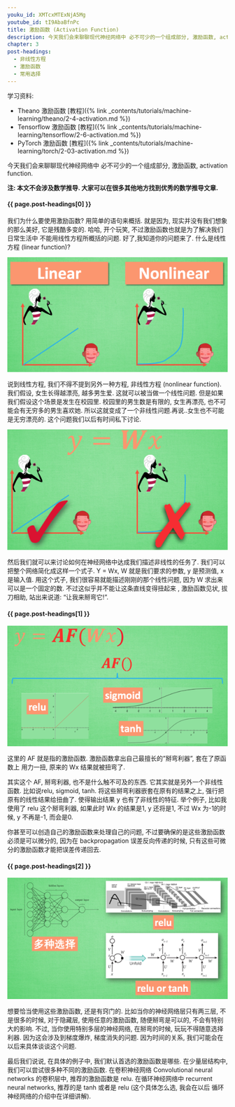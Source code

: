 ```yaml
---
youku_id: XMTcxMTExNjA5Mg
youtube_id: tI9AbaBfnPc
title: 激励函数 (Activation Function)
description: 今天我们会来聊聊现代神经网络中 必不可少的一个组成部分, 激励函数, activation function. 激励函数也就是为了解决我们日常生活中不能用线性方程所概括的问题.
chapter: 3
post-headings:
  - 非线性方程
  - 激励函数
  - 常用选择
---
```


学习资料:
  * Theano 激励函数 [教程]({% link _contents/tutorials/machine-learning/theano/2-4-activation.md %})
  * Tensorflow 激励函数 [教程]({% link _contents/tutorials/machine-learning/tensorflow/2-6-activation.md %})
  * PyTorch 激励函数 [教程]({% link _contents/tutorials/machine-learning/torch/2-03-activation.md %})


今天我们会来聊聊现代神经网络中 必不可少的一个组成部分, 激励函数, activation function.

**注: 本文不会涉及数学推导. 大家可以在很多其他地方找到优秀的数学推导文章.**

<h4 class="tut-h4-pad" id="{{ page.post-headings[0] }}">{{ page.post-headings[0] }}</h4>

我们为什么要使用激励函数? 用简单的语句来概括. 就是因为, 现实并没有我们想象的那么美好, 它是残酷多变的. 哈哈, 开个玩笑, 不过激励函数也就是为了解决我们日常生活中 不能用线性方程所概括的问题. 好了,我知道你的问题来了. 什么是线性方程 (linear function)?

<img class="course-image" src="/static/results/ML_intro/active1.png" alt="{{ page.title }}{% increment image-count %}">

说到线性方程, 我们不得不提到另外一种方程, 非线性方程 (nonlinear function). 我们假设, 女生长得越漂亮, 越多男生爱. 这就可以被当做一个线性问题. 但是如果我们假设这个场景是发生在校园里. 校园里的男生数是有限的, 女生再漂亮, 也不可能会有无穷多的男生喜欢她. 所以这就变成了一个非线性问题.再说..女生也不可能是无穷漂亮的. 这个问题我们以后有时间私下讨论.

<img class="course-image" src="/static/results/ML_intro/active2.png" alt="{{ page.title }}{% increment image-count %}">

然后我们就可以来讨论如何在神经网络中达成我们描述非线性的任务了. 我们可以把整个网络简化成这样一个式子. Y = Wx, W 就是我们要求的参数, y 是预测值, x 是输入值. 用这个式子, 我们很容易就能描述刚刚的那个线性问题, 因为 W 求出来可以是一个固定的数. 不过这似乎并不能让这条直线变得扭起来 , 激励函数见状, 拔刀相助, 站出来说道: “让我来掰弯它!”.





<h4 class="tut-h4-pad" id="{{ page.post-headings[1] }}">{{ page.post-headings[1] }}</h4>


<img class="course-image" src="/static/results/ML_intro/active3.png" alt="{{ page.title }}{% increment image-count %}">

这里的 AF 就是指的激励函数. 激励函数拿出自己最擅长的”掰弯利器”, 套在了原函数上 用力一扭, 原来的 Wx 结果就被扭弯了.

其实这个 AF, 掰弯利器, 也不是什么触不可及的东西. 它其实就是另外一个非线性函数. 比如说relu, sigmoid, tanh. 将这些掰弯利器嵌套在原有的结果之上, 强行把原有的线性结果给扭曲了. 使得输出结果 y 也有了非线性的特征. 举个例子, 比如我使用了 relu 这个掰弯利器, 如果此时 Wx 的结果是1, y 还将是1, 不过 Wx 为-1的时候, y 不再是-1, 而会是0.

你甚至可以创造自己的激励函数来处理自己的问题, 不过要确保的是这些激励函数必须是可以微分的, 因为在 backpropagation 误差反向传递的时候, 只有这些可微分的激励函数才能把误差传递回去.


<h4 class="tut-h4-pad" id="{{ page.post-headings[2] }}">{{ page.post-headings[2] }}</h4>

<img class="course-image" src="/static/results/ML_intro/active4.png" alt="{{ page.title }}{% increment image-count %}">

想要恰当使用这些激励函数, 还是有窍门的. 比如当你的神经网络层只有两三层, 不是很多的时候, 对于隐藏层, 使用任意的激励函数, 随便掰弯是可以的, 不会有特别大的影响. 不过, 当你使用特别多层的神经网络, 在掰弯的时候, 玩玩不得随意选择利器. 因为这会涉及到梯度爆炸, 梯度消失的问题. 因为时间的关系, 我们可能会在以后来具体谈谈这个问题.

最后我们说说, 在具体的例子中, 我们默认首选的激励函数是哪些. 在少量层结构中, 我们可以尝试很多种不同的激励函数. 在卷积神经网络 Convolutional neural networks 的卷积层中, 推荐的激励函数是 relu. 在循环神经网络中 recurrent neural networks, 推荐的是 tanh 或者是 relu (这个具体怎么选, 我会在以后 循环神经网络的介绍中在详细讲解).

